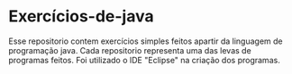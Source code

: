 # Exercícios-de-java
Esse repositorio contem exercícios simples feitos apartir da linguagem de programação java.
Cada repositorio representa uma das levas de programas feitos.
Foi utilizado o IDE "Eclipse" na criação dos programas.

